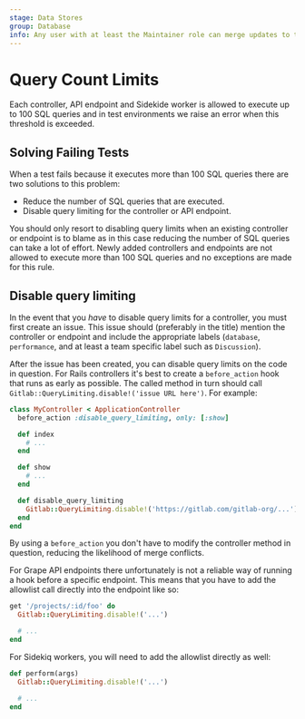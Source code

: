```yaml
---
stage: Data Stores
group: Database
info: Any user with at least the Maintainer role can merge updates to this content. For details, see https://docs.gitlab.com/ee/development/development_processes.html#development-guidelines-review.
---
```


# Query Count Limits

Each controller, API endpoint and Sidekide worker is allowed to execute up to
100 SQL queries and in test environments we raise an error when this threshold
is exceeded.

## Solving Failing Tests

When a test fails because it executes more than 100 SQL queries there are two
solutions to this problem:

- Reduce the number of SQL queries that are executed.
- Disable query limiting for the controller or API endpoint.

You should only resort to disabling query limits when an existing controller or endpoint
is to blame as in this case reducing the number of SQL queries can take a lot of
effort. Newly added controllers and endpoints are not allowed to execute more
than 100 SQL queries and no exceptions are made for this rule.

## Disable query limiting

In the event that you _have_ to disable query limits for a controller, you must first
create an issue. This issue should (preferably in the title) mention the
controller or endpoint and include the appropriate labels (`database`,
`performance`, and at least a team specific label such as `Discussion`).

After the issue has been created, you can disable query limits on the code in question. For
Rails controllers it's best to create a `before_action` hook that runs as early
as possible. The called method in turn should call
`Gitlab::QueryLimiting.disable!('issue URL here')`. For example:

```ruby
class MyController < ApplicationController
  before_action :disable_query_limiting, only: [:show]

  def index
    # ...
  end

  def show
    # ...
  end

  def disable_query_limiting
    Gitlab::QueryLimiting.disable!('https://gitlab.com/gitlab-org/...')
  end
end
```

By using a `before_action` you don't have to modify the controller method in
question, reducing the likelihood of merge conflicts.

For Grape API endpoints there unfortunately is not a reliable way of running a
hook before a specific endpoint. This means that you have to add the allowlist
call directly into the endpoint like so:

```ruby
get '/projects/:id/foo' do
  Gitlab::QueryLimiting.disable!('...')

  # ...
end
```

For Sidekiq workers, you will need to add the allowlist directly as well:

```ruby
def perform(args)
  Gitlab::QueryLimiting.disable!('...')

  # ...
end
```
